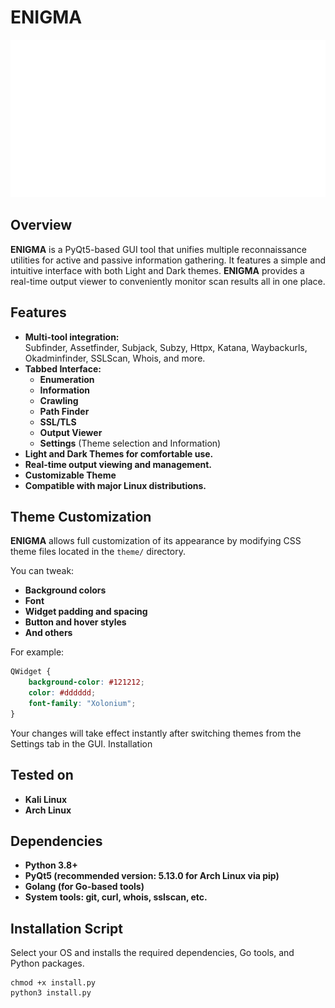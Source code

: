 # ENIGMA

![ENIGMA Logo](./assets/logo.png)

## Overview

**ENIGMA** is a PyQt5-based GUI tool that unifies multiple reconnaissance utilities for active and passive information gathering. It features a simple and intuitive interface with both Light and Dark themes. **ENIGMA** provides a real-time output viewer to conveniently monitor scan results all in one place.

## Features

- **Multi-tool integration:**  
  Subfinder, Assetfinder, Subjack, Subzy, Httpx, Katana, Waybackurls, Okadminfinder, SSLScan, Whois, and more.
- **Tabbed Interface:**  
  - **Enumeration**  
  - **Information**  
  - **Crawling**  
  - **Path Finder**  
  - **SSL/TLS**  
  - **Output Viewer**  
  - **Settings** (Theme selection and Information)
- **Light and Dark Themes for comfortable use.**
- **Real-time output viewing and management.**
- **Customizable Theme**
- **Compatible with major Linux distributions.**

## Theme Customization

**ENIGMA** allows full customization of its appearance by modifying CSS theme files located in the `theme/` directory.

You can tweak:

- **Background colors**
- **Font**
- **Widget padding and spacing**
- **Button and hover styles**
- **And others**

For example:

```dark.css
QWidget {
    background-color: #121212;
    color: #dddddd;
    font-family: "Xolonium";
}
```
Your changes will take effect instantly after switching themes from the Settings tab in the GUI.
Installation

## Tested on

- **Kali Linux**
- **Arch Linux**

## Dependencies

- **Python 3.8+**
- **PyQt5 (recommended version: 5.13.0 for Arch Linux via pip)**
- **Golang (for Go-based tools)**
- **System tools: git, curl, whois, sslscan, etc.**

## Installation Script

Select your OS and installs the required dependencies, Go tools, and Python packages.
```
chmod +x install.py
python3 install.py
```
